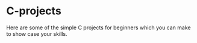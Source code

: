 # C-projects
Here are some of the simple C projects for beginners which you can make to show case your skills.
